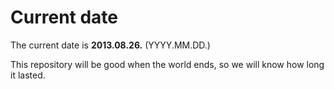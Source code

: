 # Current date

The current date is **2013.08.26.** (YYYY.MM.DD.)

This repository will be good when the world ends, so we will know how long it lasted.